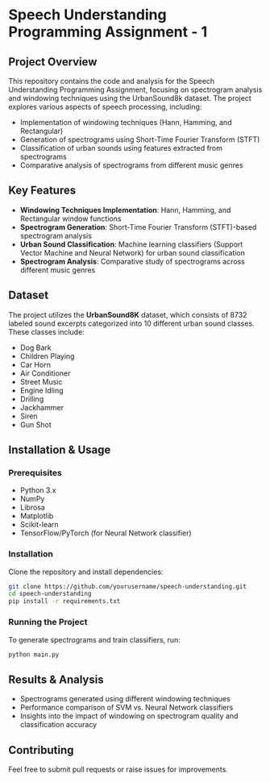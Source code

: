 # Speech Understanding Programming Assignment - 1

## Project Overview
This repository contains the code and analysis for the Speech Understanding Programming Assignment, focusing on spectrogram analysis and windowing techniques using the UrbanSound8k dataset. The project explores various aspects of speech processing, including:

- Implementation of windowing techniques (Hann, Hamming, and Rectangular)
- Generation of spectrograms using Short-Time Fourier Transform (STFT)
- Classification of urban sounds using features extracted from spectrograms
- Comparative analysis of spectrograms from different music genres

## Key Features
- **Windowing Techniques Implementation**: Hann, Hamming, and Rectangular window functions
- **Spectrogram Generation**: Short-Time Fourier Transform (STFT)-based spectrogram analysis
- **Urban Sound Classification**: Machine learning classifiers (Support Vector Machine and Neural Network) for urban sound classification
- **Spectrogram Analysis**: Comparative study of spectrograms across different music genres

## Dataset
The project utilizes the **UrbanSound8K** dataset, which consists of 8732 labeled sound excerpts categorized into 10 different urban sound classes. These classes include:
- Dog Bark
- Children Playing
- Car Horn
- Air Conditioner
- Street Music
- Engine Idling
- Drilling
- Jackhammer
- Siren
- Gun Shot

## Installation & Usage
### Prerequisites
- Python 3.x
- NumPy
- Librosa
- Matplotlib
- Scikit-learn
- TensorFlow/PyTorch (for Neural Network classifier)

### Installation
Clone the repository and install dependencies:
```bash
git clone https://github.com/yourusername/speech-understanding.git
cd speech-understanding
pip install -r requirements.txt
```

### Running the Project
To generate spectrograms and train classifiers, run:
```bash
python main.py
```

## Results & Analysis
- Spectrograms generated using different windowing techniques
- Performance comparison of SVM vs. Neural Network classifiers
- Insights into the impact of windowing on spectrogram quality and classification accuracy

## Contributing
Feel free to submit pull requests or raise issues for improvements.
